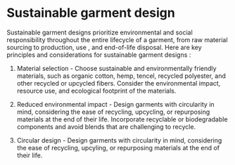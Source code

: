 # Sustainable garment design
Sustainable garment designs prioritize environmental and social responsibility throughout the entire lifecycle of a garment, from raw material sourcing to production, use , and end-of-life disposal. Here are key principles and considerations for
sustainable garment designs : 

1. Material selection - Choose sustainable and environmentally friendly materials, such as organic cotton, hemp, tencel, recycled polyester, and other recycled or upcycled fibers. Consider the environmental impact, resource use, and ecological
footprint of the materials.

2. Reduced environmental impact - Design garments with circularity in mind, considering the ease of recycling, upcycling, or repurposing materials at the end of their life. Incorporate recyclable or biodegradable components and avoid blends that are challenging to recycle.

3. Circular design - Design garments with circularity in mind, considering the ease of recycling, upcyling, or repurposing materials at the end of their life. 
